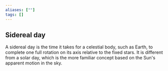 ```yaml
---
aliases: [""]
tags: []
---
```


## Sidereal day

A sidereal day is the time it takes for a celestial body, such as Earth, to complete one full rotation on its axis relative to the fixed stars. It is different from a solar day, which is the more familiar concept based on the Sun's apparent motion in the sky.
